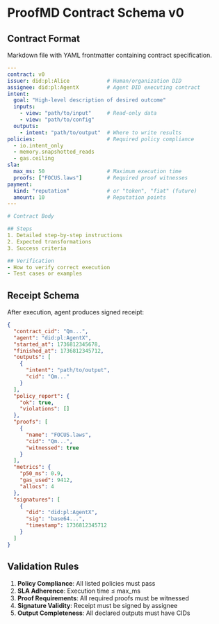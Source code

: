 # ProofMD Contract Schema v0

## Contract Format

Markdown file with YAML frontmatter containing contract specification.

```yaml
---
contract: v0
issuer: did:pl:Alice            # Human/organization DID
assignee: did:pl:AgentX         # Agent DID executing contract
intent:
  goal: "High-level description of desired outcome"
  inputs:
    - view: "path/to/input"     # Read-only data
    - view: "path/to/config"
  outputs:
    - intent: "path/to/output"  # Where to write results
policies:                       # Required policy compliance
  - io.intent_only
  - memory.snapshotted_reads
  - gas.ceiling
sla:
  max_ms: 50                    # Maximum execution time
  proofs: ["FOCUS.laws"]        # Required proof witnesses
payment:
  kind: "reputation"            # or "token", "fiat" (future)
  amount: 10                    # Reputation points
---

# Contract Body

## Steps
1. Detailed step-by-step instructions
2. Expected transformations
3. Success criteria

## Verification
- How to verify correct execution
- Test cases or examples
```

## Receipt Schema

After execution, agent produces signed receipt:

```json
{
  "contract_cid": "Qm...",
  "agent": "did:pl:AgentX",
  "started_at": 1736812345678,
  "finished_at": 1736812345712,
  "outputs": [
    {
      "intent": "path/to/output",
      "cid": "Qm..."
    }
  ],
  "policy_report": {
    "ok": true,
    "violations": []
  },
  "proofs": [
    {
      "name": "FOCUS.laws",
      "cid": "Qm...",
      "witnessed": true
    }
  ],
  "metrics": {
    "p50_ms": 0.9,
    "gas_used": 9412,
    "allocs": 4
  },
  "signatures": [
    {
      "did": "did:pl:AgentX",
      "sig": "base64...",
      "timestamp": 1736812345712
    }
  ]
}
```

## Validation Rules

1. **Policy Compliance**: All listed policies must pass
2. **SLA Adherence**: Execution time ≤ max_ms
3. **Proof Requirements**: All required proofs must be witnessed
4. **Signature Validity**: Receipt must be signed by assignee
5. **Output Completeness**: All declared outputs must have CIDs